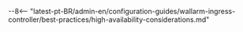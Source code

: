 --8<-- "latest-pt-BR/admin-en/configuration-guides/wallarm-ingress-controller/best-practices/high-availability-considerations.md"
